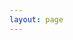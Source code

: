 ```yaml
---
layout: page
---
```


<script setup lang="ts">
import ArticleCard from '../components/MyCard.vue'
import crawl4aiImg from '../images/crawl4ai-0.png'
</script>

<style scoped>
.page-container {
  max-width: 1200px;
  margin: 0 auto;
  padding: 0 32px;
}
.articles-list {
  display: flex;
  flex-wrap: wrap;
  gap: 24px;
  justify-content: flex-start;
  align-items: stretch;
  margin-top: 24px;
}
</style>

<div class="page-container">
  <div class="articles-list">
    <ArticleCard
      link="/articles/crawl4ai"
      title="crawl4ai：异步爬虫"
      desc="支持css选择器、js预处理，适合AI处理和数据提取。"
      :img="crawl4aiImg"
    />
  </div>
</div>

